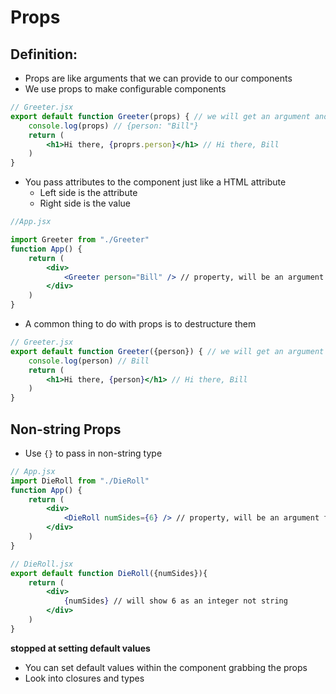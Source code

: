 # Props
## Definition:
* Props are like arguments that we can provide to our components
* We use props to make configurable components

```jsx
// Greeter.jsx
export default function Greeter(props) { // we will get an argument and call it props
    console.log(props) // {person: "Bill"}
    return (
        <h1>Hi there, {proprs.person}</h1> // Hi there, Bill
    )
}
```

* You pass attributes to the component just like a HTML attribute
  * Left side is the attribute
  * Right side is the value

```jsx
//App.jsx

import Greeter from "./Greeter"
function App() {
    return (
        <div>
            <Greeter person="Bill" /> // property, will be an argument for the component
        </div>
    )
}
```

* A common thing to do with props is to destructure them
```jsx
// Greeter.jsx
export default function Greeter({person}) { // we will get an argument and call it props
    console.log(person) // Bill
    return (
        <h1>Hi there, {person}</h1> // Hi there, Bill
    )
}
```

## Non-string Props
* Use `{}` to pass in non-string type
```jsx
// App.jsx
import DieRoll from "./DieRoll"
function App() {
    return (
        <div>
            <DieRoll numSides={6} /> // property, will be an argument for the component
        </div>
    )
}

// DieRoll.jsx
export default function DieRoll({numSides}){
    return (
        <div>
            {numSides} // will show 6 as an integer not string
        </div>
    )
}
```

**stopped at setting default values**

- You can set default values within the component grabbing the props
- Look into closures and types